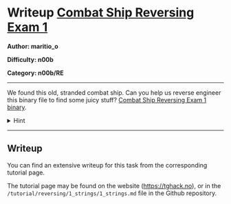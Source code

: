 # Writeup [Combat Ship Reversing Exam 1](./README.md)
**Author: maritio_o**

**Difficulty: n00b**

**Category: n00b/RE**

---

We found this old, stranded combat ship. Can you help us reverse engineer this
binary file to find some juicy stuff?
[Combat Ship Reversing Exam 1 binary](uploads/re_noob1).

<details><summary>Hint</summary><p>

Read the Combat Ship Reversing tutorial if you don't know what to do!
</p></details>

---

## Writeup

You can find an extensive writeup for this task from the corresponding tutorial 
page.

The tutorial page may be found on the website (https://tghack.no), or in the 
`/tutorial/reversing/1_strings/1_strings.md` file in the Github repository. 
